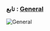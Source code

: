 
### تابع : [General](https://t.me/F_C_U) ###

![General]([](https://t.me/c/1664152275/5)https://t.me/c/1664152275/5jpg)
